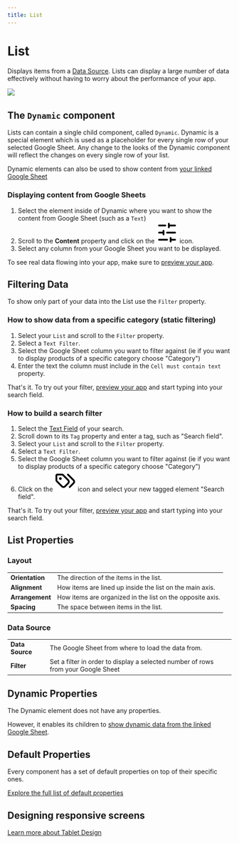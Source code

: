 ```yaml
---
title: List
---
```


# List

Displays items from a [Data Source](/building/data). Lists can display a large number of data effectively without
having to worry about the performance of your app.

![](/assets/list.png)

## The `Dynamic` component

Lists can contain a single child component, called `Dynamic`. Dynamic is a special element which is used as a
placeholder for every single row of your selected Google Sheet. Any change to the looks of the Dynamic component will
reflect the changes on every single row of your list.

Dynamic elements can also be used to show content from [your linked Google Sheet](/building/data)

### Displaying content from Google Sheets

1. Select the element inside of Dynamic where you want to show the content from Google Sheet (such as a `Text`)
2. Scroll to the **Content** property and click on the <img class='docs-icon' src="/assets/sliders.svg"> icon.
3. Select any column from your Google Sheet you want to be displayed.

To see real data flowing into your app, make sure to [preview your app](/building/app-preview).

## Filtering Data

To show only part of your data into the List use the `Filter` property.

### How to show data from a specific category (static filtering)

1. Select your `List` and scroll to the `Filter` property.
2. Select a `Text Filter`.
3. Select the Google Sheet column you want to filter against (ie if you want to display products of a specific category
   choose "Category")
4. Enter the text the column must include in the `Cell must contain text` property.

That's it. To try out your filter, [preview your app](/building/app-preview) and start typing into your search
field.

### How to build a search filter

1. Select the [Text Field](/components/text-field) of your search.
2. Scroll down to its `Tag` property and enter a tag, such as "Search field".
3. Select your `List` and scroll to the `Filter` property.
4. Select a `Text Filter`.
5. Select the Google Sheet column you want to filter against (ie if you want to display products of a specific category
   choose "Category")
6. Click on the <img class='docs-icon' src="/assets/tags.svg"> icon and select your new tagged element "Search field".

That's it. To try out your filter, [preview your app](/building/app-preview) and start typing into your search
field.

## List Properties

### Layout

|                          |                                                                                         |
|--------------------------|-----------------------------------------------------------------------------------------|
| **Orientation**          | The direction of the items in the list.                                            |
| **Alignment**            | How items are lined up inside the list on the main axis.                           |
| **Arrangement**          | How items are organized in the list on the opposite axis.                          |
| **Spacing**              | The space between items in the list.                                               |


### Data Source

|                 |                                                                                   |
|-----------------|-----------------------------------------------------------------------------------|
| **Data Source** | The Google Sheet from where to load the data from.                                |
| **Filter**      | Set a filter in order to display a selected number of rows from your Google Sheet |

## Dynamic Properties

The Dynamic element does not have any properties. 

However, it enables its children to [show dynamic data from the linked Google Sheet](#displaying-content-from-google-sheets).

## Default Properties

Every component has a set of default properties on top of their specific ones.

[Explore the full list of default properties](/components)

## Designing responsive screens

[Learn more about Tablet Design](/building/tablet-overrides)
